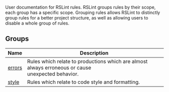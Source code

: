 
<!--
generated docs file, do not edit by hand, see xtask/docgen 
-->

User documentation for RSLint rules. RSLint groups rules by their scope, each group 
has a specific scope. Grouping rules allows RSLint to distinctly group rules for a better project structure, 
as well as allowing users to disable a whole group of rules.  


## Groups 
| Name | Description |
| ---- | ----------- |
| [errors](./errors) |  Rules which relate to productions which are almost always erroneous or cause<br>unexpected behavior. |
| [style](./style) |  Rules which relate to code style and formatting. |

